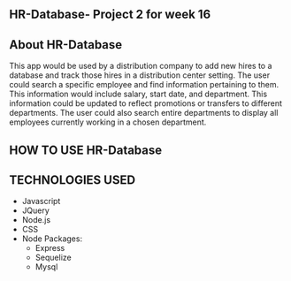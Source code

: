 ## HR-Database- Project 2 for week 16

## About HR-Database

This app would be used by a distribution company to add new hires to a database and track those hires in a distribution center setting. The user could search a specific employee and find information pertaining to them. This information would include salary, start date, and department. This information could be updated to reflect promotions or transfers to different departments. The user could also search entire departments to display all employees currently working in a chosen department.

## HOW TO USE HR-Database

## TECHNOLOGIES USED
* Javascript
* JQuery
* Node.js
* CSS
* Node Packages:
    * Express
    * Sequelize
    * Mysql